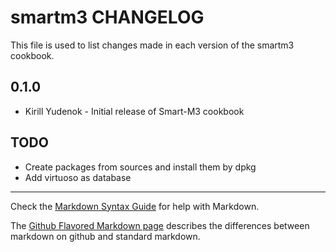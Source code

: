 smartm3 CHANGELOG
==============

This file is used to list changes made in each version of the smartm3 cookbook.

0.1.0
-----
- Kirill Yudenok - Initial release of Smart-M3 cookbook

TODO
-----
- Create packages from sources and install them by dpkg
- Add virtuoso as database

- - -
Check the [Markdown Syntax Guide](http://daringfireball.net/projects/markdown/syntax) for help with Markdown.

The [Github Flavored Markdown page](http://github.github.com/github-flavored-markdown/) describes the differences between markdown on github and standard markdown.
